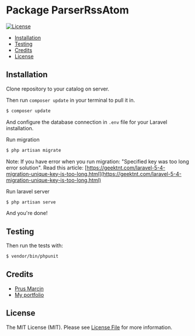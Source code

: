 Package ParserRssAtom
================

[![License](http://img.shields.io/badge/license-MIT-lightgrey.svg)](https://github.com/prusmarcin/laravelshelterapi/blob/master/LICENSE)


- [Installation](#installation)
- [Testing](#testing)
- [Credits](#credits)
- [License](#license)


Installation
------------

Clone repository to your catalog on server.

Then run `composer update` in your terminal to pull it in.

``` bash
$ composer update
```

And configure the database connection in `.env` file for your Laravel installation.

Run migration

``` bash
$ php artisan migrate
```
Note: If you have error when you run migration: "Specified key was too long error solution". Read this article: [https://geektnt.com/laravel-5-4-migration-unique-key-is-too-long.html](https://geektnt.com/laravel-5-4-migration-unique-key-is-too-long.html)

Run laravel server
``` bash
$ php artisan serve
```
And you're done!

Testing
-------

Then run the tests with:

``` bash
$ vendor/bin/phpunit
```


Credits
-------

- [Prus Marcin](https://github.com/prusmarcin)
- [My portfolio](https://prusmarcin.pl)


License
-------

The MIT License (MIT). Please see [License File](https://github.com/prusmarcin/laravelshelterapi/blob/master/LICENSE) for more information.
